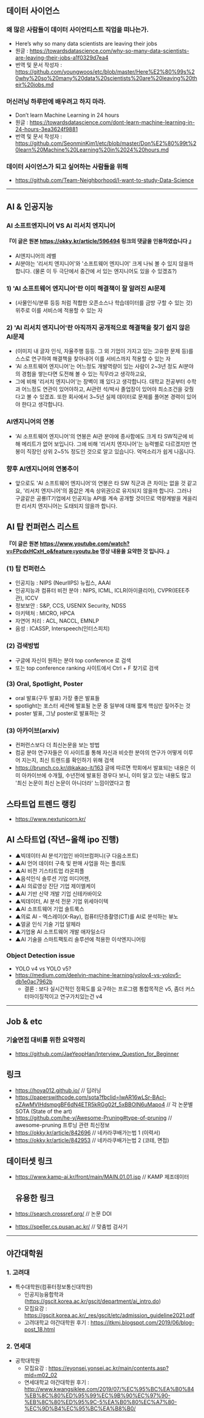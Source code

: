 
## 데이터 사이언스 
### 왜 많은 사람들이 데이터 사이언티스트 직업을 떠나는가.
- Here’s why so many data scientists are leaving their jobs
- 원글 : https://towardsdatascience.com/why-so-many-data-scientists-are-leaving-their-jobs-a1f0329d7ea4
- 번역 및 문서 작성자 : https://github.com/youngwoos/etc/blob/master/Here%E2%80%99s%20why%20so%20many%20data%20scientists%20are%20leaving%20their%20jobs.md   

### 머신러닝 하루만에 배우려고 하지 마라. 
- Don’t learn Machine Learning in 24 hours
- 원글 : https://towardsdatascience.com/dont-learn-machine-learning-in-24-hours-3ea3624f9881
- 번역 및 문서 작성자 : https://github.com/SeonminKim1/etc/blob/master/Don%E2%80%99t%20learn%20Machine%20Learning%20in%2024%20hours.md   

### 데이터 사이언스가 되고 싶어하는 사람들을 위해
- https://github.com/Team-Neighborhood/I-want-to-study-Data-Science 

<hr>

## AI & 인공지능

### AI 소프트엔지니어 VS AI 리서치 엔지니어
#### 『이 글은 원본 https://okky.kr/article/596494 링크의 댓글을 인용하였습니다 』
- AI엔지니어의 레벨
- AI분야는 '리서치 엔지니어'와 '소프트웨어 엔지니어' 크게 나눠 볼 수 있지 않을까 합니다. (물론 이 두 극단에서 중간에 서 있는 엔지니어도 있을 수 있겠죠?)

### 1) 'AI 소프트웨어 엔지니어'란 이미 해결책이 잘 알려진 AI문제
- (사물인식/분류 등등 처럼 적합한 오픈소스나 학습데이터를 금방 구할 수 있는 것) 위주로 이를 서비스에 적용할 수 있는 자

### 2) 'AI 리서치 엔지니어'란 아직까지 공개적으로 해결책을 찾기 쉽지 않은 AI문제 
- (이미지 내 글자 인식, 자율주행 등등. 그 외 기업이 가지고 있는 고유한 문제 등)를 스스로 연구하여 해결책을 찾아내어 이를 서비스까지 적용할 수 있는 자
- 'AI 소프트웨어 엔지니어'는 어느정도 개발역량이 있는 사람이 2~3년 정도 AI분야의 경험을 쌓는다면 도전해 볼 수 있는 직무라고 생각하고요, 
- 그에 비해 '리서치 엔지니어'는 장벽이 꽤 있다고 생각합니다.  대학교 전공부터 수학과 어느정도 연관이 있어야하고, AI관련 석/박사 졸업장이 있어야 최소조건을 갖췄다고 볼 수 있겠죠. 또한 회사에서 3~5년 실제 데이터로 문제를 풀어본 경력이 있어야 한다고 생각합니다.

### AI엔지니어의 연봉
- 'AI 소프트웨어 엔지니어'의 연봉은 AI관 분야에 종사함에도 크게 타 SW직군에 비해 메리트가 없어 보입니다. 그에 비해 '리서치 엔지니어'는 능력별로 다르겠지만 연봉이 직장인 상위 2~5% 정도인 것으로 알고 있습니다. 억억소리가 쉽게 나옵니다.

### 향후 AI엔지니어의 연봉추이
- 앞으로도 'AI 소프트웨어 엔지니어'의 연봉은 타 SW 직군과 큰 차이는 없을 것 같고요, '리서치 엔지니어'의 몸값은 계속 상위권으로 유지되지 않을까 합니다. 그러나 구글같은 공룡IT기업에서 인공지능 API를 계속 공개할 것이므로 역량계발을 게을리 한 리서치 엔지니어는 도태되지 않을까 합니다.

## AI 탑 컨퍼런스 리스트
#### 『이 글은 원본 https://www.youtube.com/watch?v=FPcdxHCxH_o&feature=youtu.be 영상 내용을 요약한 것 입니다. 』

### (1) 탑 컨퍼런스
- 인공지능 : NIPS (NeurlIPS) 뉴립스, AAAI
- 인공지능과 컴퓨터 비전 분야 : NIPS, ICML, ICLR(아이클리어), CVPR(IEEE주관), ICCV
- 정보보안 : S&P, CCS, USENIX Security, NDSS
- 아키텍처 : MICRO, HPCA
- 자연어 처리 : ACL, NACCL, EMNLP
- 음성 : ICASSP, Interspeech(인터스피치)

### (2) 검색방법 
- 구글에 자신이 원하는 분야 top conference 로 검색
- 또는 top conference ranking 사이트에서 Ctrl + F 찾기로 검색

### (3) Oral, Spotlight, Poster
- oral 발표(구두 발표) 가장 좋은 발표들
- spotlight는 포스터 세션에 발표될 논문 중 일부에 대해 짧게 핵심만 짚어주는 것
- poster 발표, 그냥 poster로 발표하는 것

### (3) 아카이브(arxiv)
- 컨퍼런스보다 더 최신논문을 보는 방법 
- 컴공 분야 연구자들은 이 사이트를 통해 자신과 비슷한 분야의 연구가 어떻게 이루어 지는지, 최신 트렌드를 확인하기 위해 검색
- https://brunch.co.kr/@kakao-it/163 글에 따르면 학회에서 발표되는 내용은 이미 아카이브에 수개월, 수년전에 발표된 경우다 보니, 이미 알고 있는 내용도 많고 '최신 논문이 최신 논문이 아니더라' 느낌이였다고 함

## 스타트업 트렌드 랭킹
- https://www.nextunicorn.kr/

## AI 스타트업 (작년~올해 ipo 진행)
- ▲빅데이터·AI 분석기업인 바이브컴퍼니(구 다음소프트)
- ▲AI 언어 데이터 구축 및 판매 사업을 하는 플리토
- ▲AI 비전 기스타트업 라온피플 
- ▲음석인식 솔루션 기업 미디어젠, 
- ▲AI 의료영상 진단 기업 제이엘케이 
- ▲AI 기반 신약 개발 기업 신테카바이오 
- ▲빅데이터, AI 분석 전문 기업 위세아이텍 
- ▲AI 소프트웨어 기업 솔트룩스 
- ▲의료 AI - 엑스레이(X-Ray), 컴퓨터단층촬영(CT)를 AI로 분석하는 뷰노
- ▲얼굴 인식 기술 기업 알체라
- ▲기업용 AI 소프트웨어 개발 애자일소다
- ▲AI 기술을 스마트팩토리 솔루션에 적용한 이삭엔지니어링

### Object Detection issue
- YOLO v4 vs YOLO v5? 
- https://medium.com/deelvin-machine-learning/yolov4-vs-yolov5-db1e0ac7962b
  - 결론 : 보다 실시간적인 정확도를 요구하는 프로그램 통합목적은 v5, 좀더 커스터마이징적이고 연구가치있는건 v4
  
<hr>

## Job & etc
### 기술면접 대비를 위한 요약정리
- https://github.com/JaeYeopHan/Interview_Question_for_Beginner

## 링크
- https://hoya012.github.io/  // 딥러닝 
- https://paperswithcode.com/sota?fbclid=IwAR16wLSr-BAcl-eZAwMVIHdsmpgBF6dN4ETR5kRGg02f_5xBBOlN6uMapo4 // 각 논문별 SOTA (State of the art)
- https://github.com/he-y/Awesome-Pruning#type-of-pruning // awesome-pruning 프루닝 관련 최신정보
- https://okky.kr/article/842696 // 네카라쿠배가는법 1 (이력서)
- https://okky.kr/article/842953 // 네카라쿠배가는법 2 (코테, 면접)

## 데이터셋 링크
- https://www.kamp-ai.kr/front/main/MAIN.01.01.jsp // KAMP 제조데이터

  ## 유용한 링크
- https://search.crossref.org/ // 논문 DOI 
- https://speller.cs.pusan.ac.kr/ // 맞춤법 검사기

<hr>

## 야간대학원

### 1. 고려대
- 특수대학원(컴퓨터정보통신대학원)
  - 인공지능융합학과(https://gscit.korea.ac.kr/gscit/department/ai_intro.do)
  - 모집요강 : https://gscit.korea.ac.kr/_res/gscit/etc/admission_guideline2021.pdf
  - 고려대학교 야간대학원 후기 : https://itkmj.blogspot.com/2019/06/blog-post_18.html

### 2. 연세대
- 공학대학원
  - 모집요강 : https://eyonsei.yonsei.ac.kr/main/contents.asp?mid=m02_02
  - 연세대학교 야간대학원 후기 : http://www.kwangsiklee.com/2019/07/%EC%95%BC%EA%B0%84%EB%8C%80%ED%95%99%EC%9B%90%EC%97%90-%EB%8C%80%ED%95%9C-5%EA%B0%80%EC%A7%80-%EC%9D%B4%EC%95%BC%EA%B8%B0/ 
